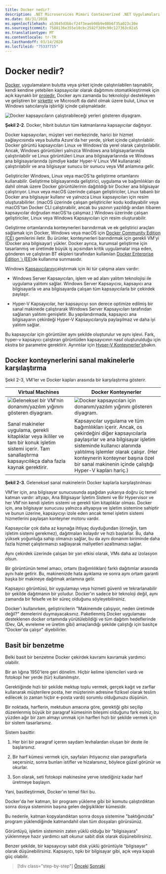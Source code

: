 ```yaml
---
title: Docker nedir?
description: .NET Microservices Mimari Containerized .NET Uygulamaları için | Docker nedir?
ms.date: 08/31/2018
ms.openlocfilehash: a53845d3bbcf24f3eaeb98b9e08b6f35a023c30e
ms.sourcegitcommit: 7588136e355e10cbc2582f389c90c127363c02a5
ms.translationtype: MT
ms.contentlocale: tr-TR
ms.lasthandoff: 03/14/2020
ms.locfileid: "75337715"
---
```

# <a name="what-is-docker"></a>Docker nedir?

[Docker,](https://www.docker.com/) uygulamaların bulutta veya şirket içinde çalıştırılabilen taşınabilir, kendi kendine yetebilen kapsayıcılar olarak dağıtımını otomatikleştirmek için açık kaynaklı bir [projedir.](https://github.com/docker/docker) Docker aynı zamanda bu teknolojiyi destekleyen ve geliştiren bir [şirkettir](https://www.docker.com/) ve Microsoft da dahil olmak üzere bulut, Linux ve Windows satıcılarıyla işbirliği içinde çalışmaktadır.

![Docker kapsayıcıların çalıştırabileceği yerleri gösteren diyagram.](./media/docker-defined/docker-containers-run-anywhere.png)

**Şekil 2-2**. Docker, hibrit bulutun tüm katmanlarına kapsayıcılar dağıtıyor.

Docker kapsayıcıları, müşteri veri merkezinde, harici bir hizmet sağlayıcısında veya bulutta Azure'da her yerde, şirket içinde çalıştırılabilir. Docker görüntü kapsayıcıları Linux ve Windows'da yerel olarak çalıştırılabilir. Ancak, Windows görüntüleri yalnızca Windows ana bilgisayarlarında çalıştırılabilir ve Linux görüntüleri Linux ana bilgisayarlarında ve Windows ana bilgisayarlarında (şimdiye kadar Hyper-V Linux VM kullanarak) çalıştırılabilir ve ana bilgisayar sunucu bir sunucu veya VM anlamına gelir.

Geliştiriciler Windows, Linux veya macOS'ta geliştirme ortamlarını kullanabilir. Geliştirme bilgisayarında geliştirici, uygulama ve bağımlılıkları da dahil olmak üzere Docker görüntülerinin dağıtıldığı bir Docker ana bilgisayar çalıştırıyor. Linux veya macOS üzerinde çalışan geliştiriciler, Linux tabanlı bir Docker ana bilgisayar kullanır ve yalnızca Linux kapsayıcıları için resim oluşturabilirler. (macOS üzerinde çalışan geliştiriciler kodu kodlayabilir veya macOS'tan Docker CLI çalıştırabilir, ancak bu yazının yazıldığı andan itibaren kapsayıcılar doğrudan macOS'ta çalışmaz.) Windows üzerinde çalışan geliştiriciler, Linux veya Windows Kapsayıcıları için resim oluşturabilir.

Geliştirme ortamlarında konteynerleri barındırmak ve ek geliştirici araçları sağlamak için Docker, Windows veya macOS için [Docker Community Edition (CE)](https://www.docker.com/community-edition) gemilerini iletir. Bu ürünler, konteynerleri barındırmak için gerekli VM'yi (Docker ana bilgisayar) yükler. Docker ayrıca, kurumsal geliştirme için tasarlanmış ve üretimde büyük iş açısından kritik uygulamalar inşa eden, gönderen ve çalıştıran BT ekipleri tarafından kullanılan [Docker Enterprise Edition 'ı (EE)](https://www.docker.com/enterprise-edition)de kullanıma sunmasıdır.

Windows [Kapsayıcılarını](/virtualization/windowscontainers/about/)çalıştırmak için iki tür çalışma alanı vardır:

- Windows Server Kapsayıcıları, işlem ve ad alanı yalıtım teknolojisi ile uygulama yalıtımı sağlar. Windows Server Kapsayıcısı, kapsayıcı ana bilgisayarla ve ana bilgisayarda çalışan tüm kapsayıcılarla bir çekirdek paylaşır.

- Hyper-V Kapsayıcılar, her kapsayıcıyı son derece optimize edilmiş bir sanal makinede çalıştırarak Windows Server Kapsayıcıları tarafından sağlanan yalıtımı genişletir. Bu yapılandırmada, kapsayıcı ana bilgisayarın çekirdeği Hyper-V Kapsayıcılarıyla paylaşılmaz ve daha iyi yalıtım sağlar.

Bu kapsayıcılar için görüntüler aynı şekilde oluşturulur ve aynı işlevi. Fark, hyper-v kapsayıcı çalıştıran görüntüden kapsayıcının nasıl oluşturulduğu için ekstra bir parametre gerektirir. Ayrıntılar için [Hyper-V Konteynerler'e](https://docs.microsoft.com/virtualization/windowscontainers/manage-containers/hyperv-container)bakın.

## <a name="comparing-docker-containers-with-virtual-machines"></a>Docker konteynerlerini sanal makinelerle karşılaştırma

Şekil 2-3, VM'ler ve Docker kapları arasında bir karşılaştırma gösterir.

| Virtual Machines | Docker Konteynerler |
| -----------------| ------------------|
|![Geleneksel bir VM'nin donanım/yazılım yığınını gösteren diyagram.](./media/docker-defined/virtual-machine-hardware-software.png)|![Docker kapsayıcıları için donanım/yazılım yığınını gösteren diyagram.](./media/docker-defined/docker-container-hardware-software.png)|
|Sanal makineler uygulama, gerekli kitaplıklar veya ikililer ve tam bir konuk işletim sistemi içerir. Tam sanallaştırma kapsayıcılıkça daha fazla kaynak gerektirir. | Kapsayıcılar uygulama ve tüm bağımlılıkları içerir. Ancak, os çekirdeğini diğer kapsayıcılarla paylaşırlar ve ana bilgisayar işletim sisteminde kullanıcı alanında yalıtılmış işlemler olarak çalışır. (Her konteynerin konteyner başına özel bir sanal makinenin içinde çalıştığı Hyper-V kapları hariç.) |

**Şekil 2-3**. Geleneksel sanal makinelerin Docker kaplarla karşılaştırılması

VM'ler için, ana bilgisayar sunucusunda aşağıdan yukarıya doğru üç temel katman vardır: altyapı, Ana Bilgisayar İşletim Sistemi ve Bir Hypervisor ve her VM'nin kendi işletim sistemi ve gerekli tüm kitaplıklar olması. Docker için, ana bilgisayar sunucusu yalnızca altyapıya ve işletim sistemine sahiptir ve bunun üzerine, kapsayıcıyı izole eden ancak temel işletim sistemi hizmetlerini paylaşan konteyner motoru vardır.

Kapsayıcılar çok daha az kaynağa ihtiyaç duyduğundan (örneğin, tam işletim sistemi gerekmez), dağıtmaları kolaydır ve hızlı başlarlar. Bu, daha yüksek yoğunluğa sahip olmanızı sağlar, bu da aynı donanım biriminde daha fazla hizmet çalıştırmanızı sağlayarak maliyetleri azaltmanızı sağlar.

Aynı çekirdek üzerinde çalışan bir yan etkisi olarak, VMs daha az izolasyon olsun.

Bir görüntünün temel amacı, ortamı (bağımlılıkları) farklı dağıtımlar arasında aynı hale getirir. Bu, makinenizde hata ayıklama ve sonra aynı ortam garanti başka bir makineye dağıtmak anlamına gelir.

Kapsayıcı görüntüsü, bir uygulamayı veya hizmeti güvenli ve tekrarlanabilir bir şekilde dağıtmanın bir yoludur. Docker'ın sadece bir teknoloji değil, aynı zamanda bir felsefe ve bir süreç olduğunu söyleyebilirsiniz.

Docker'ı kullanırken, geliştiricilerin "Makinemde çalışıyor, neden üretimde değil?" demelerini duymayacaksınız. Paketlenmiş Docker uygulaması desteklenen docker ortamında yürütülebildiği ve tüm dağıtım hedeflerinde (Dev, QA, evreleme ve üretim gibi) amaçlandığı şekilde çalıştığı için basitçe "Docker'da çalışır" diyebilirler.

## <a name="a-simple-analogy"></a>Basit bir benzetme

Belki basit bir benzetme Docker çekirdek kavramı kavramak yardımcı olabilir.

Bir an lığına 1950'lere geri dönelim. Hiçbir kelime işlemcileri vardı ve fotokopi her yerde (tür) kullanılmıştır.

Gerektiğinde hızlı bir şekilde mektup toplu vermek, gerçek kağıt ve zarflar kullanarak müşterilere posta, her müşterinin adresine fiziksel olarak teslim edilecek (o zaman hiçbir e-posta vardı) sorumlu olduğunuzu düşünün.

Bir noktada, harflerin, mektubun amacına göre, gerektiği gibi seçilip düzenlenmiş büyük bir paragraf kümesinin bileşimi olduğunu fark esiniz, bu yüzden ağır bir zam almayı ummak için harfleri hızlı bir şekilde vermek için bir sistem tasarlarsınız.

Sistem basittir:

1. Her biri bir paragraf içeren saydam levhalardan oluşan bir deste ile başlarsınız.

2. Bir harf kümesi vermek için, sayfaları ihtiyacınız olan paragraflarla seçersiniz, sonra bunları istifler ve hizalarsınız, böylece güzel görünür ve okurlar.

3. Son olarak, seti fotokopi makinesine yerve istediğiniz kadar harf üretmeye başlayın.

Yani, basitleştirmek, Docker'ın temel fikri bu.

Docker'da her katman, bir programı yükleme gibi bir komutu çalıştırdıktan sonra dosya sisteminin başına gelen değişiklikler kümesidir.

Bu nedenle, katman kopyalandıktan sonra dosya sistemine "baktığınızda" program yüklendiğinde katmandahil olan tüm dosyaları görürsünüz.

Görüntüyü, işletim sisteminin zaten yüklü olduğu bir "bilgisayara" yüklenmeye hazır yardımcı salt okunur sabit disk olarak düşünebilirsiniz.

Benzer şekilde, bir kapsayıcıyı sabit disk yüklü görüntüyle "bilgisayar" olarak düşünebilirsiniz. Kapsayıcı, tıpkı bir bilgisayar gibi, açık veya kapalı güç olabilir.

>[!div class="step-by-step"]
>[Önceki](index.md)
>[Sonraki](docker-terminology.md)
